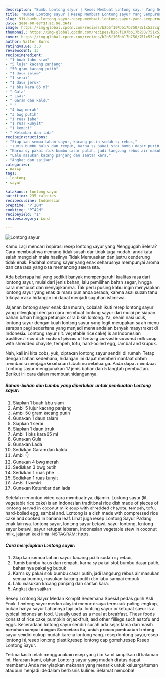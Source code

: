 ```yaml
---
description: "Bumbu Lontong sayur | Resep Membuat Lontong sayur Yang Sempurna"
title: "Bumbu Lontong sayur | Resep Membuat Lontong sayur Yang Sempurna"
slug: 919-bumbu-lontong-sayur-resep-membuat-lontong-sayur-yang-sempurna
date: 2020-08-03T21:52:56.264Z
image: https://img-global.cpcdn.com/recipes/b2b5f107bb17b750/751x532cq70/lontong-sayur-foto-resep-utama.jpg
thumbnail: https://img-global.cpcdn.com/recipes/b2b5f107bb17b750/751x532cq70/lontong-sayur-foto-resep-utama.jpg
cover: https://img-global.cpcdn.com/recipes/b2b5f107bb17b750/751x532cq70/lontong-sayur-foto-resep-utama.jpg
author: Walter Burns
ratingvalue: 3.3
reviewcount: 13
recipeingredient:
- "1 buah labu siam"
- "5 lujur kacang panjang"
- "50 gram kacang putih"
- "1 daun salam"
- "1 serai"
- "1 daun jeruk"
- "1 bks kara 65 ml"
- " Gula"
- " Lada"
- " Garam dan kaldu"
- " "
- "4 bwg merah"
- "3 bwg putih"
- "1 ruas jahe"
- "1 ruas kunyit"
- "1 kemiri"
- " Ketumbar dan lada"
recipeinstructions:
- "Siap kan semua bahan sayur, kacang putih sudah sy rebus,"
- "Tumis bumbu halus dan rempah, karna sy pakai stok bumbu dasar putih, bahan nya pakai yg bubuk"
- "Karna sy pakai stok bumbu dasar putih, jadi langsung rebus air masukan semua bumbu, masukan kacang putih dan labu sampai empuk"
- "Lalu masukan kacang panjang dan santan kara."
- "Angkat dan sajikan"
categories:
- Resep
tags:
- lontong
- sayur

katakunci: lontong sayur 
nutrition: 235 calories
recipecuisine: Indonesian
preptime: "PT20M"
cooktime: "PT42M"
recipeyield: "1"
recipecategory: Lunch

---
```



![Lontong sayur](https://img-global.cpcdn.com/recipes/b2b5f107bb17b750/751x532cq70/lontong-sayur-foto-resep-utama.jpg)

Kamu Lagi mencari inspirasi resep lontong sayur yang Menggugah Selera? Cara membuatnya memang tidak susah dan tidak juga mudah. andaikata salah mengolah maka hasilnya Tidak Memuaskan dan justru cenderung tidak enak. Padahal lontong sayur yang enak seharusnya mempunyai aroma dan cita rasa yang bisa memancing selera kita.

Ada beberapa hal yang sedikit banyak mempengaruhi kualitas rasa dari lontong sayur, mulai dari jenis bahan, lalu pemilihan bahan segar, hingga cara membuat dan menyajikannya. Tak perlu pusing kalau ingin menyiapkan lontong sayur yang enak di mana pun anda berada, karena asal sudah tahu triknya maka hidangan ini dapat menjadi suguhan istimewa.

Jajanan lontong sayur enak dan murah, cobalah ikuti resep lontong sayur yang dilengkapi dengan cara membuat lontong sayur dari mulai persiapan bahan bahan hingga petunjuk cara bikin lontong. Ya, selain nasi uduk, lontong sayur dengan kuah lontong sayur yang legit merupakan salah menu sarapan pagi sederhana yang menjadi menu andalan banyak masyarakat di Indonesia. Lontong sayur (lit. vegetable rice cake) is an Indonesian traditional rice dish made of pieces of lontong served in coconut milk soup with shredded chayote, tempeh, tofu, hard-boiled egg, sambal and krupuk.


Nah, kali ini kita coba, yuk, ciptakan lontong sayur sendiri di rumah. Tetap dengan bahan sederhana, hidangan ini dapat memberi manfaat dalam membantu menjaga kesehatan tubuhmu sekeluarga. Anda dapat membuat Lontong sayur menggunakan 17 jenis bahan dan 5 langkah pembuatan. Berikut ini cara dalam membuat hidangannya.

<!--inarticleads1-->

##### Bahan-bahan dan bumbu yang diperlukan untuk pembuatan Lontong sayur:

1. Siapkan 1 buah labu siam
1. Ambil 5 lujur kacang panjang
1. Ambil 50 gram kacang putih
1. Gunakan 1 daun salam
1. Siapkan 1 serai
1. Siapkan 1 daun jeruk
1. Ambil 1 bks kara 65 ml
1. Gunakan  Gula
1. Gunakan  Lada
1. Sediakan  Garam dan kaldu
1. Ambil  👇
1. Gunakan 4 bwg merah
1. Sediakan 3 bwg putih
1. Sediakan 1 ruas jahe
1. Sediakan 1 ruas kunyit
1. Ambil 1 kemiri
1. Gunakan  Ketumbar dan lada


Setelah menonton video cara membuatnya, dijamin. Lontong sayur (lit. vegetable rice cake) is an Indonesian traditional rice dish made of pieces of lontong served in coconut milk soup with shredded chayote, tempeh, tofu, hard-boiled egg, sambal and. Lontong is a dish made with compressed rice cake and cooked in banana leaf. Lihat juga resep Lontong Sayur Padang enak lainnya. lontong sayur, lontong sayur betawi, sayur lontong, lontong sayur betawi, sayur ketupat lebaran, indonesian vegetable stew in coconut milk, jajanan kaki lima INSTAGRAM: https. 

<!--inarticleads2-->

##### Cara menyiapkan Lontong sayur:

1. Siap kan semua bahan sayur, kacang putih sudah sy rebus,
1. Tumis bumbu halus dan rempah, karna sy pakai stok bumbu dasar putih, bahan nya pakai yg bubuk
1. Karna sy pakai stok bumbu dasar putih, jadi langsung rebus air masukan semua bumbu, masukan kacang putih dan labu sampai empuk
1. Lalu masukan kacang panjang dan santan kara.
1. Angkat dan sajikan


Resep Lontong Sayur Medan Komplit Sederhana Spesial pedas gurih Asli Enak. Lontong sayur medan alay ini menurut saya termasuk paling lengkap, bukan hanya sayur bahannya tapi ada. lontong sayur or ketupat sayur is a typical Indonesian food. Usually used as a meal at breakfast. These foods consist of rice cake, pumpkin or jackfruit, and other fillings such as tofu and eggs. Keberadaan lontong sayur sendiri sudah ada sejak lama dan masih bertahan sampai dengan Sementara itu, untuk proses pembuatan lontong sayur sendiri cukup mudah karena lontong yang. resep lontong sayur,resep lontong isi,resep lontong plastik,resep lontong cap gomeh,resep Resep Lontong Sayur. 

Terima kasih telah menggunakan resep yang tim kami tampilkan di halaman ini. Harapan kami, olahan Lontong sayur yang mudah di atas dapat membantu Anda menyiapkan makanan yang menarik untuk keluarga/teman ataupun menjadi ide dalam berbisnis kuliner. Selamat mencoba!
